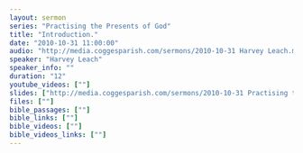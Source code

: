 ```yaml
---
layout: sermon
series: "Practising the Presents of God"
title: "Introduction."
date: "2010-10-31 11:00:00"
audio: "http://media.coggesparish.com/sermons/2010-10-31 Harvey Leach.mp3"
speaker: "Harvey Leach"
speaker_info: ""
duration: "12"
youtube_videos: [""]
slides: ["http://media.coggesparish.com/sermons/2010-10-31 Practising the Presents of God.pdf"]
files: [""]
bible_passages: [""]
bible_links: [""]
bible_videos: [""]
bible_videos_links: [""]
---
```

